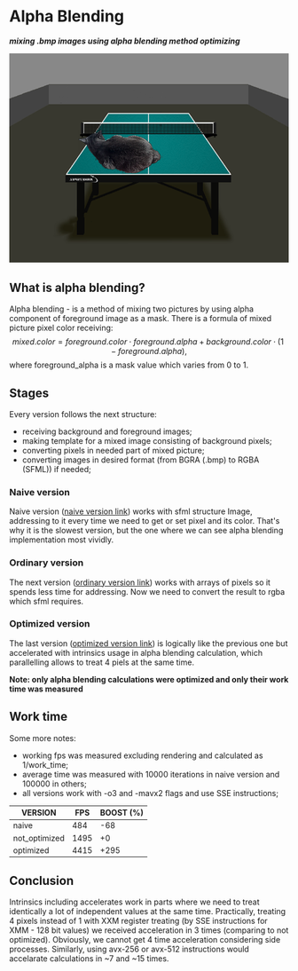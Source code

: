 # Alpha Blending 

***mixing .bmp images using alpha blending method optimizing***

![](/images&font/alpha_blending_result.png?raw=true )

## What is alpha blending?

Alpha blending - is a method of mixing two pictures by using alpha component of foreground image as a mask.
There is a formula of mixed picture pixel color receiving: 
$$mixed.color = foreground.color \cdot foreground.alpha + background.color \cdot (1 - foreground.alpha),$$
where foreground_alpha is a mask value which varies from 0 to 1.


## Stages

Every version follows the next structure: 
- receiving background and foreground images;
- making template for a mixed image consisting of background pixels;
- converting pixels in needed part of mixed picture;
- converting images in desired format (from BGRA (.bmp) to RGBA (SFML)) if needed;

### Naive version

Naive version ([naive version link](/implementation_versions/alpha_blending_0.cpp)) works with sfml structure Image, addressing to it every time we need to get or set pixel and its color. That's why it is the slowest version, but the one where we can see alpha blending implementation most vividly.

### Ordinary version

The next version ([ordinary version link](/implementation_versions/alpha_blending_1.cpp)) works with arrays of pixels so it spends less time for addressing. Now we need to convert the result to rgba which sfml requires.

### Optimized version

The last version ([optimized version link](/implementation_versions/alpha_blending_2.cpp)) is logically like the previous one but accelerated with intrinsics usage in alpha blending calculation, which parallelling allows to treat 4 piels at the same time. 


**Note: only alpha blending calculations were optimized and only their work time was measured**

## Work time 

Some more notes:
- working fps was measured excluding rendering and calculated as 1/work_time;
- average time was measured with 10000 iterations in naive version and 100000 in others;
- all versions work with -o3 and -mavx2 flags and use SSE instructions;

| VERSION                   | FPS   | BOOST (%) |
| ------------------------- | ----- | --------- |
| naive                     | 484   |    -68    |
| not_optimized             | 1495  |    +0     |            
| optimized                 | 4415  |    +295   |

## Conclusion

Intrinsics including accelerates work in parts where we need to treat identically a lot of independent values at the same time. Practically, treating 4 pixels instead of 1 with XXM register treating (by SSE instructions for XMM - 128 bit values) we received acceleration in 3 times (comparing to not optimized). Obviously, we cannot get 4 time acceleration considering side processes.
Similarly, using avx-256 or avx-512 instructions would accelarate calculations in ~7 and ~15 times.